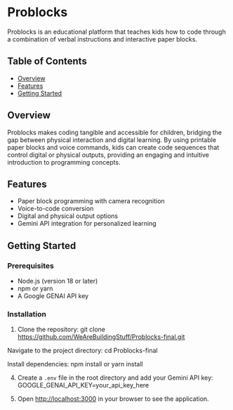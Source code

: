 # Problocks

Problocks is an educational platform that teaches kids how to code through a combination of verbal instructions and interactive paper blocks.

## Table of Contents

- [Overview](#overview)
- [Features](#features)
- [Getting Started](#getting-started)

## Overview

Problocks makes coding tangible and accessible for children, bridging the gap between physical interaction and digital learning. By using printable paper blocks and voice commands, kids can create code sequences that control digital or physical outputs, providing an engaging and intuitive introduction to programming concepts.

## Features

- Paper block programming with camera recognition
- Voice-to-code conversion
- Digital and physical output options
- Gemini API integration for personalized learning

## Getting Started

### Prerequisites

- Node.js (version 18 or later)
- npm or yarn
- A Google GENAI API key

### Installation

1. Clone the repository:
git clone https://github.com/WeAreBuildingStuff/Problocks-final.git

Navigate to the project directory:
cd Problocks-final

Install dependencies:
npm install
or
yarn install

4. Create a `.env` file in the root directory and add your Gemini API key:
GOOGLE_GENAI_API_KEY=your_api_key_here

6. Open [http://localhost:3000](http://localhost:3000) in your browser to see the application.